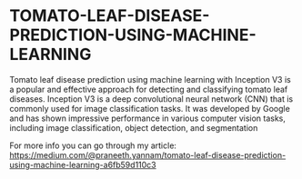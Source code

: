 # TOMATO-LEAF-DISEASE-PREDICTION-USING-MACHINE-LEARNING

Tomato leaf disease prediction using machine learning with Inception V3 is a popular and effective approach for detecting and classifying tomato leaf diseases. Inception V3 is a deep convolutional neural network (CNN) that is commonly used for image classification tasks. It was developed by Google and has shown impressive performance in various computer vision tasks, including image classification, object detection, and segmentation

For more info you can go through my article: https://medium.com/@praneeth.yannam/tomato-leaf-disease-prediction-using-machine-learning-a6fb59d110c3
